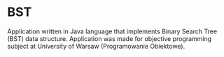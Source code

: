 # BST
 Application written in Java language that implements Binary Search Tree (BST) data structure. Application was made for objective programming subject at University of Warsaw (Programowanie Obiektowe).

